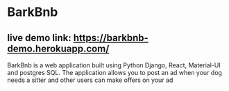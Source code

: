 # BarkBnb

## live demo link: https://barkbnb-demo.herokuapp.com/

BarkBnb is a web application built using Python Django, React, Material-UI and postgres SQL. The application allows you to post an ad when your dog needs a sitter and other users can make offers on your ad
